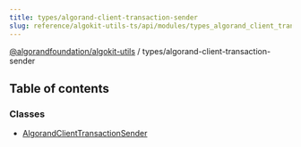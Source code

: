 ```yaml
---
title: types/algorand-client-transaction-sender
slug: reference/algokit-utils-ts/api/modules/types_algorand_client_transaction_sender
---
```

[@algorandfoundation/algokit-utils](/reference/algokit-utils-ts/api/overview) / types/algorand-client-transaction-sender



## Table of contents

### Classes

- [AlgorandClientTransactionSender](/reference/algokit-utils-ts/api/classes/types_algorand_client_transaction_senderalgorandclienttransactionsender/)